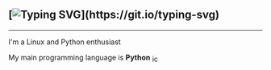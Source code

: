 ## [![Typing SVG](https://readme-typing-svg.demolab.com?font=Fira+Code&duration=4000&pause=10&color=96F7A3&width=435&lines=Hi!;I'm+Andreamp0!)](https://git.io/typing-svg)

---

I'm a Linux and Python enthusiast

My main programming language is **Python** <img src="https://s3.dualstack.us-east-2.amazonaws.com/pythondotorg-assets/media/community/logos/python-logo-only.png" alt="icon" style="height: 1em; vertical-align: middle;">
<!--
**Andreamp0/Andreamp0** is a ✨ _special_ ✨ repository because its `README.md` (this file) appears on your GitHub profile.

Here are some ideas to get you started:

- 🔭 I’m currently working on ...
- 🌱 I’m currently learning ...
- 👯 I’m looking to collaborate on ...
- 🤔 I’m looking for help with ...
- 💬 Ask me about ...
- 📫 How to reach me: ...
- 😄 Pronouns: ...
- ⚡ Fun fact: ...
-->
